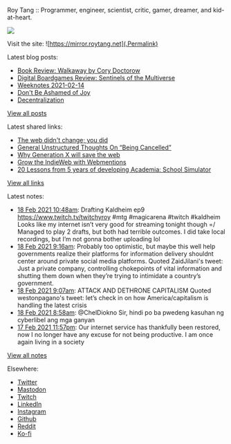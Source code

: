 Roy Tang :: Programmer, engineer, scientist, critic, gamer, dreamer, and kid-at-heart.

![](https://roytang.net/img/profile.jpg)

Visit the site: ![https://mirror.roytang.net](.Permalink)

Latest blog posts:
    

- [Book Review: Walkaway by Cory Doctorow](https://mirror.roytang.net/2021/02/book-review-walkaway-by-cory-doctorow/)
- [Digital Boardgames Review: Sentinels of the Multiverse](https://mirror.roytang.net/2021/02/digital-boardgames-review-sentinels-of-the-multiverse/)
- [Weeknotes 2021-02-14](https://mirror.roytang.net/2021/02/weeknotes-2021-02-14/)
- [Don&#39;t Be Ashamed of Joy](https://mirror.roytang.net/2021/02/dont-be-ashamed-of-joy/)
- [Decentralization](https://mirror.roytang.net/2021/02/decentralization/)

[View all posts](https://mirror.roytang.net/blog)

Latest shared links:
    

- [The web didn&#39;t change; you did](https://mirror.roytang.net/2021/02/the-web-didnt-change-you-did/)
- [General Unstructured Thoughts On “Being Cancelled”](https://mirror.roytang.net/2021/02/general-unstructured-thoughts-on-being-cancelled/)
- [Why Generation X will save the web](https://mirror.roytang.net/2021/02/why-generation-x-will-save-the-web/)
- [Grow the IndieWeb with Webmentions](https://mirror.roytang.net/2021/01/grow-the-indieweb-with-webmentions/)
- [20 Lessons from 5 years of developing Academia: School Simulator](https://mirror.roytang.net/2021/01/20-lessons-from-5-years-of-developing-academia-school-simulator/)

[View all links](https://mirror.roytang.net/links)

Latest notes:
    

- [18 Feb 2021 10:48am](https://mirror.roytang.net/2021/02/1362353266387021827/): Drafting Kaldheim ep9 https://www.twitch.tv/twitchyroy #mtg #magicarena #twitch #kaldheim
Looks like my internet isn&rsquo;t very good for streaming tonight though =/
Managed to play 2 drafts, but both had terrible outcomes. I did take local recordings, but I&rsquo;m not gonna bother uploading lol
- [18 Feb 2021 9:16am](https://mirror.roytang.net/2021/02/1362330261174689793/): Probably too optimistic, but maybe this well help governments realize their platforms for information delivery shouldnt center around private social media platforms.
Quoted ZaidJilani&#39;s tweet:   Just a private company, controlling chokepoints of vital information and shutting them down when they&rsquo;re trying to intimidate a country&rsquo;s government.  
- [18 Feb 2021 9:07am](https://mirror.roytang.net/2021/02/1362327948783575041/): ATTACK AND DETHRONE CAPITALISM
Quoted westonpagano&#39;s tweet:   let’s check in on how America/capitalism is handling the latest crisis  
- [18 Feb 2021 8:58am](https://mirror.roytang.net/2021/02/1362325561754808322/): @ChelDiokno Sir, hindi po ba pwedeng kasuhan ng cyberlibel ang mga ganyan
- [17 Feb 2021 11:57pm](https://mirror.roytang.net/2021/02/1362189435815698433/): Our internet service has thankfully been restored, now I no longer have any excuse for not being productive.
I am once again living in a society

[View all notes](https://mirror.roytang.net/notes)

Elsewhere:

- [Twitter](https://twitter.com/roytang)
- [Mastodon](https://mastodon.technology/@roytang)
- [Twitch](https://twitch.tv/twitchyroy)
- [LinkedIn](https://www.linkedin.com/in/roytang)
- [Instagram](https://instagram.com/roytang0400)
- [Github](https://github.com/roytang)
- [Reddit](https://reddit.com/u/hungryroy)
- [Ko-fi](https://ko-fi.com/roytang)